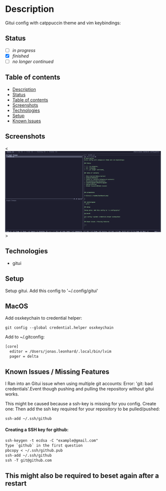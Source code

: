 # Description
Gitui config with catppuccin theme and vim keybindings:

## Status

- [ ] _in progress_
- [x] _finished_
- [ ] _no longer continued_

## Table of contents

- [Description](#description)
- [Status](#status)
- [Table of contents](#table-of-contents)
- [Screenshots](#screenshots)
- [Technologies](#technologies)
- [Setup](#setup)
- [Known Issues](#known-issues)



## Screenshots

<![Gitui](./assets/gitui.png)>

## Technologies
- gitui

## Setup

Setup gitui. Add this config to '~/.config/gitui'

## MacOS
Add osxkeychain to credential helper:
```
git config --global credential.helper osxkeychain
```

Add to ~/.gitconfig:

```.gitconfig
[core]
  editor = /Users/jonas.leonhard/.local/bin/lvim
  pager = delta
```

## Known Issues / Missing Features

I Ran into an Gitui issue when using multiple git accounts:
Error: 'git: bad credentials'.Event though pushing and pulling the repository without gitui works.

This might be caused because a ssh-key is missing for you config. Create one:
Then add the ssh key required for your repository to be pulled/pushed:
```
ssh-add ~/.ssh/github
```

#### Creating a SSH key for github:
```
ssh-keygen -t ecdsa -C "example@gmail.com"
Type `github` in the first question
pbcopy < ~/.ssh/github.pub
ssh-add ~/.ssh/github
ssh -T git@github.com
```

This might also be required to beset again after a restart
---

